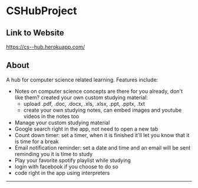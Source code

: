 
# CSHubProject

## Link to Website
https://cs--hub.herokuapp.com/

## About
A hub for computer science related learning. Features include:
- Notes on computer science concepts are there for you already, don't like them? created your own custom studying material:  
    - upload .pdf, .doc, .docx, .xls, .xlsx, .ppt, .pptx, .txt 
    - create your own studying notes, can embed images and youtube videos in the notes too 
- Manage your custom studying material  
- Google search right in the app, not need to open a new tab
- Count down timer: set a timer, when it is finished it'll let you know that it is time for a break  
- Email notification reminder: set a date and time and an email will be sent reminding you it is time to study
- Play your favorite spotify playlist while studying
- login with facebook if you choose to do so
- code right in the app using interpreters 
--------------------------
